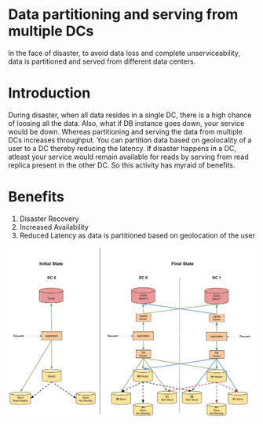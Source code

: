 # Data partitioning and serving from multiple DCs
In the face of disaster, to avoid data loss and complete unserviceability, data is partitioned and served from different data centers.

# Introduction
During disaster, when all data resides in a single DC, there is a high chance of loosing all the data. Also, what if DB instance goes down, your service would be down. Whereas partitioning and serving the data from multiple DCs increases throughput. You can partition data based on geolocality of a user to a DC thereby reducing the latency. If disaster happens in a DC, atleast your service would remain available for reads by serving from read replica present in the other DC. So this activity has myraid of benefits.

# Benefits
1. Disaster Recovery
1. Increased Availability
1. Reduced Latency as data is partitioned based on geolocation of the user

![Overview](/images/overview.jpg)
